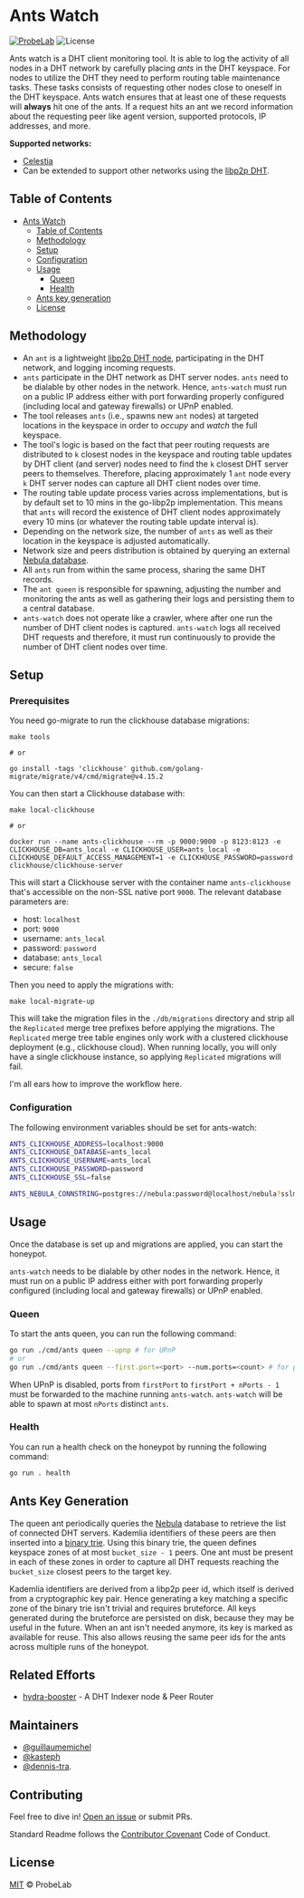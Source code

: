 # Ants Watch

[![ProbeLab](https://img.shields.io/badge/made%20by-ProbeLab-blue.svg)](https://probelab.io)
![License](https://img.shields.io/github/license/probe-lab/ants-watch)

Ants watch is a DHT client monitoring tool. It is able to log the activity of all nodes in a DHT network by
carefully placing _ants_ in the DHT keyspace. For nodes to utilize the DHT they need to perform routing table maintenance tasks. 
These tasks consists of requesting other nodes close to oneself in the DHT keyspace. Ants watch ensures
that at least one of these requests will **always** hit one of the ants. If a request hits an ant we record information about the requesting peer like agent version,
supported protocols, IP addresses, and more.

**Supported networks:**

* [Celestia](https://celestia.org/)
* Can be extended to support other networks using the [libp2p DHT](https://github.com/libp2p/specs/tree/master/kad-dht).


## Table of Contents

- [Ants Watch](#ants-watch)
	- [Table of Contents](#table-of-contents)
	- [Methodology](#methodology)
	- [Setup](#setup)
	- [Configuration](#configuration)
	- [Usage](#usage)
		- [Queen](#queen)
		- [Health](#health)
	- [Ants key generation](#ants-key-generation)
	- [License](#license)


## Methodology

* An `ant` is a lightweight [libp2p DHT node](https://github.com/libp2p/go-libp2p-kad-dht), participating in the DHT network, and logging incoming requests.
* `ants` participate in the DHT network as DHT server nodes. `ants` need to be dialable by other nodes in the network. Hence, `ants-watch` must run on a public IP address either with port forwarding properly configured (including local and gateway firewalls) or UPnP enabled.
* The tool releases `ants` (i.e., spawns new `ant` nodes) at targeted locations in the keyspace in order to _occupy_ and _watch_ the full keyspace.
* The tool's logic is based on the fact that peer routing requests are distributed to `k` closest nodes in the keyspace and routing table updates by DHT client (and server) nodes need to find the `k` closest DHT server peers to themselves. Therefore, placing approximately 1 `ant` node every `k` DHT server nodes can capture all DHT client nodes over time.
* The routing table update process varies across implementations, but is by default set to 10 mins in the go-libp2p implementation. This means that `ants` will record the existence of DHT client nodes approximately every 10 mins (or whatever the routing table update interval is).
* Depending on the network size, the number of `ants` as well as their location in the keyspace is adjusted automatically.
* Network size and peers distribution is obtained by querying an external [Nebula database](https://github.com/dennis-tra/nebula).
* All `ants` run from within the same process, sharing the same DHT records.
* The `ant queen` is responsible for spawning, adjusting the number and monitoring the ants as well as gathering their logs and persisting them to a central database.
* `ants-watch` does not operate like a crawler, where after one run the number of DHT client nodes is captured. `ants-watch` logs all received DHT requests and therefore, it must run continuously to provide the number of DHT client nodes over time.


## Setup

### Prerequisites

You need go-migrate to run the clickhouse database migrations:

```shell
make tools

# or

go install -tags 'clickhouse' github.com/golang-migrate/migrate/v4/cmd/migrate@v4.15.2
```

You can then start a Clickhouse database with:

```shell
make local-clickhouse

# or

docker run --name ants-clickhouse --rm -p 9000:9000 -p 8123:8123 -e CLICKHOUSE_DB=ants_local -e CLICKHOUSE_USER=ants_local -e CLICKHOUSE_DEFAULT_ACCESS_MANAGEMENT=1 -e CLICKHOUSE_PASSWORD=password clickhouse/clickhouse-server
```

This will start a Clickhouse server with the container name `ants-clickhouse` that's accessible on the non-SSL native port `9000`. The relevant database parameters are:

* host: `localhost`
* port: `9000`
* username: `ants_local`
* password: `password`
* database: `ants_local`
* secure: `false`

Then you need to apply the migrations with:

```shell
make local-migrate-up
```

This will take the migration files in the `./db/migrations` directory and strip all the `Replicated` merge tree prefixes before applying the migrations.
The `Replicated` merge tree table engines only work with a clustered clickhouse deployment (e.g., clickhouse cloud). When
running locally, you will only have a single clickhouse instance, so applying `Replicated` migrations will fail.

I'm all ears how to improve the workflow here.

### Configuration

The following environment variables should be set for ants-watch:

```sh
ANTS_CLICKHOUSE_ADDRESS=localhost:9000
ANTS_CLICKHOUSE_DATABASE=ants_local
ANTS_CLICKHOUSE_USERNAME=ants_local
ANTS_CLICKHOUSE_PASSWORD=password
ANTS_CLICKHOUSE_SSL=false

ANTS_NEBULA_CONNSTRING=postgres://nebula:password@localhost/nebula?sslmode=disable # change with proper values for the datbase you want to use
```

## Usage

Once the database is set up and migrations are applied, you can start the honeypot.

`ants-watch` needs to be dialable by other nodes in the network. Hence, it must run on a public IP address either with port forwarding properly configured (including local and gateway firewalls) or UPnP enabled.

### Queen

To start the ants queen, you can run the following command:

```sh
go run ./cmd/ants queen --upnp # for UPnP
# or
go run ./cmd/ants queen --first.port=<port> --num.ports=<count> # for port forwarding
```

When UPnP is disabled, ports from `firstPort` to `firstPort + nPorts - 1` must be forwarded to the machine running `ants-watch`. `ants-watch` will be able to spawn at most `nPorts` distinct `ants`.

### Health

You can run a health check on the honeypot by running the following command:

```sh
go run . health
```

## Ants Key Generation

The queen ant periodically queries the [Nebula](https://github.com/dennis-tra/nebula) database to retrieve the list of connected DHT servers. Kademlia identifiers of these peers are then inserted into a [binary trie](https://github.com/guillaumemichel/py-binary-trie/). Using this binary trie, the queen defines keyspace zones of at most `bucket_size - 1` peers. One ant must be present in each of these zones in order to capture all DHT requests reaching the `bucket_size` closest peers to the target key.

Kademlia identifiers are derived from a libp2p peer id, which itself is derived from a cryptographic key pair. Hence generating a key matching a specific zone of the binary trie isn't trivial and requires bruteforce. All keys generated during the bruteforce are persisted on disk, because they may be useful in the future. When an ant isn't needed anymore, its key is marked as available for reuse. This also allows reusing the same peer ids for the ants across multiple runs of the honeypot.

## Related Efforts

- [hydra-booster](https://github.com/libp2p/hydra-booster) - A DHT Indexer node & Peer Router

## Maintainers

- [@guillaumemichel](https://github.com/guillaumemichel)
- [@kasteph](https://github.com/kasteph)
- [@dennis-tra](https://github.com/dennis-tra).

## Contributing

Feel free to dive in! [Open an issue](https://github.com/probe-lab/ants-watch/issues/new) or submit PRs.

Standard Readme follows the [Contributor Covenant](http://contributor-covenant.org/version/1/3/0/) Code of Conduct.

## License

[MIT](LICENSE) © ProbeLab